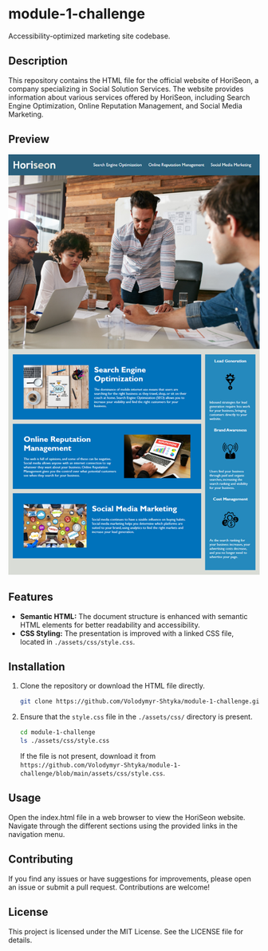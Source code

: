 # module-1-challenge
Accessibility-optimized marketing site codebase.

## Description
This repository contains the HTML file for the official website of HoriSeon, a company specializing in Social Solution Services. The website provides information about various services offered by HoriSeon, including Search Engine Optimization, Online Reputation Management, and Social Media Marketing.

## Preview

![Website Preview](./assets/images/screenshot.png)

## Features

- **Semantic HTML:** The document structure is enhanced with semantic HTML elements for better readability and accessibility.
- **CSS Styling:** The presentation is improved with a linked CSS file, located in `./assets/css/style.css`.

## Installation

1. Clone the repository or download the HTML file directly.
   ```bash
   git clone https://github.com/Volodymyr-Shtyka/module-1-challenge.git

2. Ensure that the `style.css` file in the `./assets/css/` directory is present.
    ```bash
    cd module-1-challenge
    ls ./assets/css/style.css
    ```
    If the file is not present, download it from `https://github.com/Volodymyr-Shtyka/module-1-challenge/blob/main/assets/css/style.css`.

## Usage
Open the index.html file in a web browser to view the HoriSeon website. Navigate through the different sections using the provided links in the navigation menu.

## Contributing
If you find any issues or have suggestions for improvements, please open an issue or submit a pull request. Contributions are welcome!

## License
This project is licensed under the MIT License. See the LICENSE file for details.